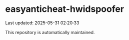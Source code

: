 # easyanticheat-hwidspoofer

Last updated: 2025-05-31 02:20:33

This repository is automatically maintained.
